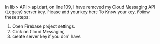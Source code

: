 In lib > API > api.dart, on line 109,
I have removed my Cloud Messaging API (Legacy) server key. Please add your key here
To Know your key, Follow these steps:
1. Open Firebase project settings.
2. Click on Cloud Messaging.
3. create server key if you don' have.
